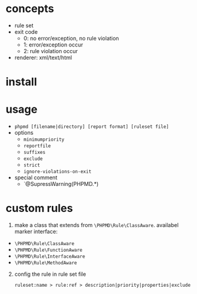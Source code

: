 # concepts
- rule set
- exit code
    + 0: no error/exception, no rule violation
    + 1: error/exception occur
    + 2: rule violation occur
- renderer: xml/text/html

# install

# usage
- `phpmd [filename|directory] [report format] [ruleset file]`
- options
    + `minimumpriority`
    + `reportfile`
    + `suffixes`
    + `exclude`
    + `strict`
    + `ignore-violations-on-exit`
- special comment
    + `@SupressWarning(PHPMD.*)

# custom rules
1. make a class that extends from `\PHPMD\Rule\ClassAware`. availabel marker interface:
- `\PHPMD\Rule\ClassAware`
- `\PHPMD\Rule\FunctionAware`
- `\PHPMD\Rule\InterfaceAware`
- `\PHPMD\Rule\MethodAware`

2. config the rule in rule set file

    ```
    ruleset:name > rule:ref > description|priority|properties|exclude
    ```